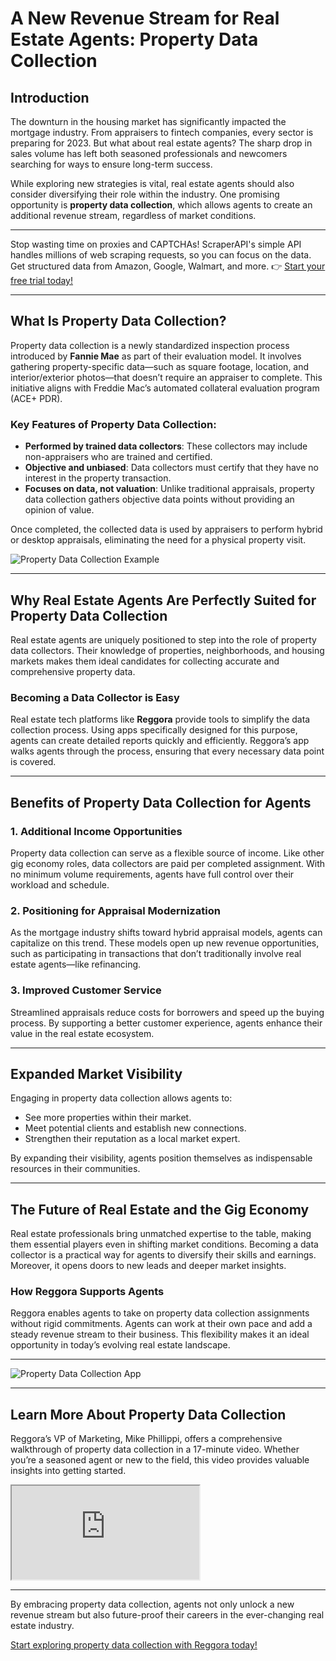 # A New Revenue Stream for Real Estate Agents: Property Data Collection

## Introduction

The downturn in the housing market has significantly impacted the mortgage industry. From appraisers to fintech companies, every sector is preparing for 2023. But what about real estate agents? The sharp drop in sales volume has left both seasoned professionals and newcomers searching for ways to ensure long-term success.

While exploring new strategies is vital, real estate agents should also consider diversifying their role within the industry. One promising opportunity is **property data collection**, which allows agents to create an additional revenue stream, regardless of market conditions.

---

Stop wasting time on proxies and CAPTCHAs! ScraperAPI's simple API handles millions of web scraping requests, so you can focus on the data. Get structured data from Amazon, Google, Walmart, and more. 👉 [Start your free trial today!](https://bit.ly/Scraperapi)

---

## What Is Property Data Collection?

Property data collection is a newly standardized inspection process introduced by **Fannie Mae** as part of their evaluation model. It involves gathering property-specific data—such as square footage, location, and interior/exterior photos—that doesn’t require an appraiser to complete. This initiative aligns with Freddie Mac’s automated collateral evaluation program (ACE+ PDR).

### Key Features of Property Data Collection:
- **Performed by trained data collectors**: These collectors may include non-appraisers who are trained and certified.
- **Objective and unbiased**: Data collectors must certify that they have no interest in the property transaction.
- **Focuses on data, not valuation**: Unlike traditional appraisals, property data collection gathers objective data points without providing an opinion of value.

Once completed, the collected data is used by appraisers to perform hybrid or desktop appraisals, eliminating the need for a physical property visit.

![Property Data Collection Example](https://cdn.prod.website-files.com/624cf0cebe6e363bbbffede1/63937ce16862087f3a519bc1_reggora-property-data-collection-app-accept-orders-screenshots.png)

---

## Why Real Estate Agents Are Perfectly Suited for Property Data Collection

Real estate agents are uniquely positioned to step into the role of property data collectors. Their knowledge of properties, neighborhoods, and housing markets makes them ideal candidates for collecting accurate and comprehensive property data.

### **Becoming a Data Collector is Easy**
Real estate tech platforms like **Reggora** provide tools to simplify the data collection process. Using apps specifically designed for this purpose, agents can create detailed reports quickly and efficiently. Reggora’s app walks agents through the process, ensuring that every necessary data point is covered.

---

## Benefits of Property Data Collection for Agents

### **1. Additional Income Opportunities**
Property data collection can serve as a flexible source of income. Like other gig economy roles, data collectors are paid per completed assignment. With no minimum volume requirements, agents have full control over their workload and schedule.

### **2. Positioning for Appraisal Modernization**
As the mortgage industry shifts toward hybrid appraisal models, agents can capitalize on this trend. These models open up new revenue opportunities, such as participating in transactions that don’t traditionally involve real estate agents—like refinancing.

### **3. Improved Customer Service**
Streamlined appraisals reduce costs for borrowers and speed up the buying process. By supporting a better customer experience, agents enhance their value in the real estate ecosystem.

---

## Expanded Market Visibility

Engaging in property data collection allows agents to:
- See more properties within their market.
- Meet potential clients and establish new connections.
- Strengthen their reputation as a local market expert.

By expanding their visibility, agents position themselves as indispensable resources in their communities.

---

## The Future of Real Estate and the Gig Economy

Real estate professionals bring unmatched expertise to the table, making them essential players even in shifting market conditions. Becoming a data collector is a practical way for agents to diversify their skills and earnings. Moreover, it opens doors to new leads and deeper market insights.

### **How Reggora Supports Agents**
Reggora enables agents to take on property data collection assignments without rigid commitments. Agents can work at their own pace and add a steady revenue stream to their business. This flexibility makes it an ideal opportunity in today’s evolving real estate landscape.

---

![Property Data Collection App](https://cdn.prod.website-files.com/624cf0cebe6e363bbbffede1/63937d449e5ec4453b51ded2_reggora-property-data-collection-app-inspection-screenshots.png)

---

## Learn More About Property Data Collection

Reggora’s VP of Marketing, Mike Phillippi, offers a comprehensive walkthrough of property data collection in a 17-minute video. Whether you’re a seasoned agent or new to the field, this video provides valuable insights into getting started.

<iframe src="https://cdn.embedly.com/widgets/media.html?src=https%3A%2F%2Ffast.wistia.net%2Fembed%2Fiframe%2F7zaee3lrzz&amp;display_name=Wistia%2C+Inc.&amp;url=https%3A%2F%2Freggora.wistia.com%2Fmedias%2F7zaee3lrzz&amp;image=https%3A%2F%2Fembed-ssl.wistia.com%2Fdeliveries%2F595a21fab4b516186c5b807f736f44b2.jpg%3Fimage_crop_resized%3D960x540&amp;key=96f1f04c5f4143bcb0f2e68c87d65feb&amp;type=text%2Fhtml&amp;schema=wistia" title="Property Data Collection Walkthrough"></iframe>

---

By embracing property data collection, agents not only unlock a new revenue stream but also future-proof their careers in the ever-changing real estate industry.

[Start exploring property data collection with Reggora today!](https://bit.ly/Scraperapi)

